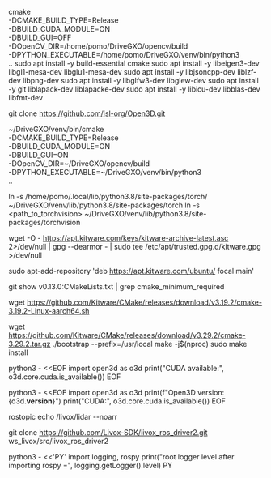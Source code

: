 cmake \
  -DCMAKE_BUILD_TYPE=Release \
  -DBUILD_CUDA_MODULE=ON \
  -DBUILD_GUI=OFF \
  -DOpenCV_DIR=/home/pomo/DriveGXO/opencv/build \
  -DPYTHON_EXECUTABLE=/home/pomo/DriveGXO/venv/bin/python3 \
  ..
sudo apt install -y build-essential cmake
sudo apt install -y libeigen3-dev libgl1-mesa-dev libglu1-mesa-dev
sudo apt install -y libjsoncpp-dev liblzf-dev libpng-dev
sudo apt install -y libglfw3-dev libglew-dev
sudo apt install -y git liblapack-dev liblapacke-dev
sudo apt install -y libicu-dev libblas-dev libfmt-dev

git clone https://github.com/isl-org/Open3D.git

~/DriveGXO/venv/bin/cmake \
  -DCMAKE_BUILD_TYPE=Release \
  -DBUILD_CUDA_MODULE=ON \
  -DBUILD_GUI=ON \
  -DOpenCV_DIR=~/DriveGXO/opencv/build \
  -DPYTHON_EXECUTABLE=~/DriveGXO/venv/bin/python3 \
  ..

 
ln -s  /home/pomo/.local/lib/python3.8/site-packages/torch/  ~/DriveGXO/venv/lib/python3.8/site-packages/torch
ln -s <path_to_torchvision> ~/DriveGXO/venv/lib/python3.8/site-packages/torchvision



wget -O - https://apt.kitware.com/keys/kitware-archive-latest.asc 2>/dev/null | gpg --dearmor - | sudo tee /etc/apt/trusted.gpg.d/kitware.gpg >/dev/null

sudo apt-add-repository 'deb https://apt.kitware.com/ubuntu/ focal main'

git show v0.13.0:CMakeLists.txt | grep cmake_minimum_required


wget https://github.com/Kitware/CMake/releases/download/v3.19.2/cmake-3.19.2-Linux-aarch64.sh

wget https://github.com/Kitware/CMake/releases/download/v3.29.2/cmake-3.29.2.tar.gz
./bootstrap --prefix=/usr/local
make -j$(nproc)
sudo make install




python3 - <<EOF
import open3d as o3d
print("CUDA available:", o3d.core.cuda.is_available())
EOF

python3 - <<EOF
import open3d as o3d
print(f"Open3D version: {o3d.__version__}")
print("CUDA:", o3d.core.cuda.is_available())
EOF

rostopic echo /livox/lidar --noarr


git clone https://github.com/Livox-SDK/livox_ros_driver2.git ws_livox/src/livox_ros_driver2

python3 - <<'PY'
import logging, rospy
print("root logger level after importing rospy =", logging.getLogger().level)
PY
